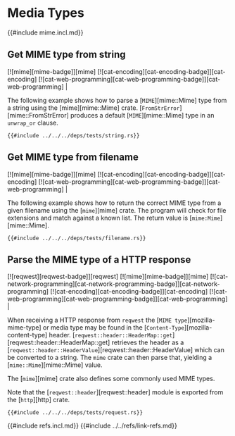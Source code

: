 # Media Types

{{#include mime.incl.md}}

## Get MIME type from string

[![mime][mime-badge]][mime]  [![cat-encoding][cat-encoding-badge]][cat-encoding]  [![cat-web-programming][cat-web-programming-badge]][cat-web-programming] |

The following example shows how to parse a [`MIME`][mime::Mime] type from a string using the
[mime][mime::Mime] crate. [`FromStrError`][mime::FromStrError] produces a default [`MIME`][mime::Mime] type in an
`unwrap_or` clause.

```rust,editable
{{#include ../../../deps/tests/string.rs}}
```

## Get MIME type from filename

[![mime][mime-badge]][mime]  [![cat-encoding][cat-encoding-badge]][cat-encoding]  [![cat-web-programming][cat-web-programming-badge]][cat-web-programming] |

The following example shows how to return the correct MIME type from a given filename using the [`mime`][mime] crate. The program will check for file extensions and match against a known list. The return value is [`mime:Mime`][mime::Mime].

```rust,editable
{{#include ../../../deps/tests/filename.rs}}
```

## Parse the MIME type of a HTTP response

[![reqwest][reqwest-badge]][reqwest]  [![mime][mime-badge]][mime]  [![cat-network-programming][cat-network-programming-badge]][cat-network-programming]  [![cat-encoding][cat-encoding-badge]][cat-encoding]  [![cat-web-programming][cat-web-programming-badge]][cat-web-programming] |

When receiving a HTTP response from `reqwest` the [`MIME type`][mozilla-mime-type] or media type may be found in the [`Content-Type`][mozilla-content-type] header. [`reqwest::header::HeaderMap::get`][reqwest::header::HeaderMap::get] retrieves the header as a [`reqwest::header::HeaderValue`][reqwest::header::HeaderValue] which can be converted to a string. The `mime` crate can then parse that, yielding a [`mime::Mime`][mime::Mime] value.

The [`mime`][mime] crate also defines some commonly used MIME types.

Note that the [`reqwest::header`][reqwest::header] module is exported from the [`http`][http] crate.

```rust,editable,no_run
{{#include ../../../deps/tests/request.rs}}
```

{{#include refs.incl.md}}
{{#include ../../refs/link-refs.md}}
